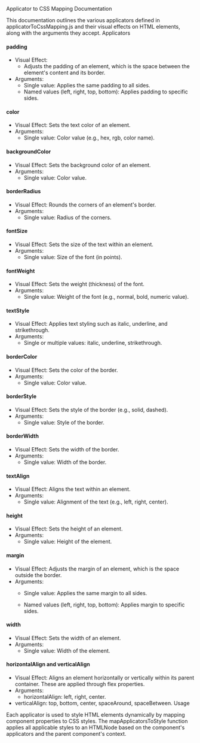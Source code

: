 Applicator to CSS Mapping Documentation

This documentation outlines the various applicators defined in applicatorToCssMapping.js and their visual effects on HTML elements, along with the arguments they accept.
Applicators

#### padding
- Visual Effect: 
  - Adjusts the padding of an element, which is the space between the element's content and its border.
- Arguments:
  - Single value: Applies the same padding to all sides.
   - Named values (left, right, top, bottom): Applies padding to specific sides.
#### color
- Visual Effect: Sets the text color of an element.
- Arguments:
  - Single value: Color value (e.g., hex, rgb, color name).
#### backgroundColor
- Visual Effect: Sets the background color of an element.
- Arguments:
  - Single value: Color value.
#### borderRadius
- Visual Effect: Rounds the corners of an element's border.
- Arguments:
  - Single value: Radius of the corners.
#### fontSize
- Visual Effect: Sets the size of the text within an element.
- Arguments:
  - Single value: Size of the font (in points).
#### fontWeight
- Visual Effect: Sets the weight (thickness) of the font.
- Arguments:
  - Single value: Weight of the font (e.g., normal, bold, numeric value).
#### textStyle
- Visual Effect: Applies text styling such as italic, underline, and strikethrough.
- Arguments:
  - Single or multiple values: italic, underline, strikethrough.
#### borderColor
- Visual Effect: Sets the color of the border.
- Arguments:
  - Single value: Color value.
#### borderStyle
- Visual Effect: Sets the style of the border (e.g., solid, dashed).
- Arguments:
  - Single value: Style of the border.
#### borderWidth
- Visual Effect: Sets the width of the border.
- Arguments:
  - Single value: Width of the border.
#### textAlign
- Visual Effect: Aligns the text within an element.
- Arguments:
  - Single value: Alignment of the text (e.g., left, right, center).
#### height
- Visual Effect: Sets the height of an element.
- Arguments:
  - Single value: Height of the element.
#### margin
- Visual Effect: Adjusts the margin of an element, which is the space outside the border.
- Arguments:
  - Single value: Applies the same margin to all sides.
 
   - Named values (left, right, top, bottom): Applies margin to specific sides.
#### width
- Visual Effect: Sets the width of an element.
- Arguments:
  - Single value: Width of the element.
#### horizontalAlign and verticalAlign
- Visual Effect: Aligns an element horizontally or vertically within its parent container. These are applied through flex properties.
- Arguments:
  - horizontalAlign: left, right, center.
- verticalAlign: top, bottom, center, spaceAround, spaceBetween.
Usage

Each applicator is used to style HTML elements dynamically by mapping component properties to CSS styles. The mapApplicatorsToStyle function applies all applicable styles to an HTMLNode based on the component's applicators and the parent component's context.
